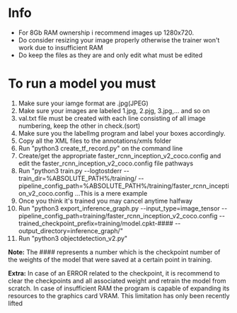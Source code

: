# Info
- For 8Gb RAM ownership i recommend images up 1280x720. 
- Do consider resizing your image properly otherwise the trainer won't work due to insufficient RAM
- Do keep the files as they are and only edit what must be edited

# To run a model you must 
1.  Make sure your iamge format are .jpg(JPEG)
2.  Make sure your images are labeled 1.jpg, 2.pjg, 3.jpg,... and so on
3.  val.txt file must be created with each line consisting of all image numbering, keep the other in check.(sort)
4.  Make sure you the labelImg program and label your boxes accordingly.
5.  Copy all the XML files to the annotations/xmls folder
6.  Run "python3 create_tf_record.py" on the command line
7.  Create/get the appropriate faster_rcnn_inception_v2_coco.config and edit the faster_rcnn_inception_v2_coco.config file pathways
8.  Run "python3 train.py --logtostderr --train_dir=%ABSOLUTE_PATH%/training/ --pipeline_config_path=%ABSOLUTE_PATH%/training/faster_rcnn_inception_v2_coco.config  ...This is a mere example
9.  Once you think it's trained you may cancel anytime halfway
10. Run "python3 export_inference_graph.py --input_type=image_tensor --pipeline_config_path=training/faster_rcnn_inception_v2_coco.config --trained_checkpoint_prefix=training/model.cpkt-#### --output_directory=inference_graph/"
11. Run "python3 objectdetection_v2.py"

**Note:** The #### represents a number which is the checkpoint number of the weights of the model that were saved at a certain point in training.

**Extra:** 
In case of an ERROR related to the checkpoint, it is recommend to clear the checkpoints and all associated weight and retrain the model from scratch.
In case of insufficient RAM the program is capable of expanding its resources to the graphics card VRAM. This limitation has only been recently lifted


